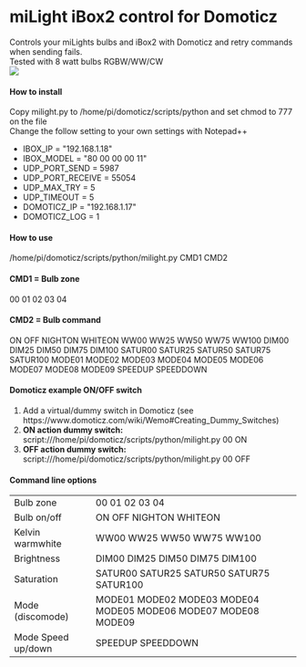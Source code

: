 # miLight iBox2 control for Domoticz
Controls your miLights bulbs and iBox2 with Domoticz and retry commands when sending fails.<br/>
Tested with 8 watt bulbs RGBW/WW/CW<br/>
<img src="http://stair-lighting.com/images/MI-LIGHT/WiFi-iBox2/mini/250px_wifi-ibox2-1.jpg">
<h4>How to install</h4>
<p>
Copy milight.py to /home/pi/domoticz/scripts/python and set chmod to 777 on the file<br/>
Change the follow setting to your own settings with Notepad++<br/>
<ul>
  <li>IBOX_IP = "192.168.1.18"</li>
  <li>IBOX_MODEL = "80 00 00 00 11"</li>
  <li>UDP_PORT_SEND = 5987</li>
  <li>UDP_PORT_RECEIVE = 55054</li>
  <li>UDP_MAX_TRY = 5</li>
  <li>UDP_TIMEOUT = 5</li>
  <li>DOMOTICZ_IP = "192.168.1.17"</li>
  <li>DOMOTICZ_LOG = 1</li>
</ul>
</p>
<h4>How to use</h4>
<p>
/home/pi/domoticz/scripts/python/milight.py CMD1 CMD2
</p>
<h4>CMD1 = Bulb zone</h4>
<p>
00 01 02 03 04
</p>
<h4>CMD2 = Bulb command</h4>
<p>
ON OFF NIGHTON WHITEON WW00 WW25 WW50 WW75 WW100 DIM00 DIM25 DIM50 DIM75 DIM100 SATUR00 SATUR25 SATUR50 SATUR75 SATUR100 MODE01 MODE02 MODE03 MODE04 MODE05 MODE06 MODE07 MODE08 MODE09 SPEEDUP SPEEDDOWN
</p>
<h4>Domoticz example ON/OFF switch</h4>
<p>
<ol>
  <li>Add a virtual/dummy switch in Domoticz (see https://www.domoticz.com/wiki/Wemo#Creating_Dummy_Switches)</li>
  <li><b>ON action dummy switch:</b> script:///home/pi/domoticz/scripts/python/milight.py 00 ON</li>
  <li><b>OFF action dummy switch:</b> script:///home/pi/domoticz/scripts/python/milight.py 00 OFF</li>
</ol>
</p>
<h4>Command line options</h4>
<p>
<table>
<tr>
<td>Bulb zone</td>
<td>00 01 02 03 04</td>
</tr>
<tr>
<td>Bulb on/off</td>
<td>ON OFF NIGHTON WHITEON</td>
</tr>
<tr>
<td>Kelvin warmwhite</td>
<td>WW00 WW25 WW50 WW75 WW100</td>
</tr>
<tr>
<td>Brightness</td>
<td>DIM00 DIM25 DIM50 DIM75 DIM100</td>
</tr>
<tr>
<td>Saturation</td>
<td>SATUR00 SATUR25 SATUR50 SATUR75 SATUR100</td>
</tr>
<tr>
<td>Mode (discomode)</td>
<td>MODE01 MODE02 MODE03 MODE04 MODE05 MODE06 MODE07 MODE08 MODE09</td>
</tr>
<tr>
<td>Mode Speed up/down</td>
<td>SPEEDUP SPEEDDOWN</td>
</tr>
</table>
</p>
